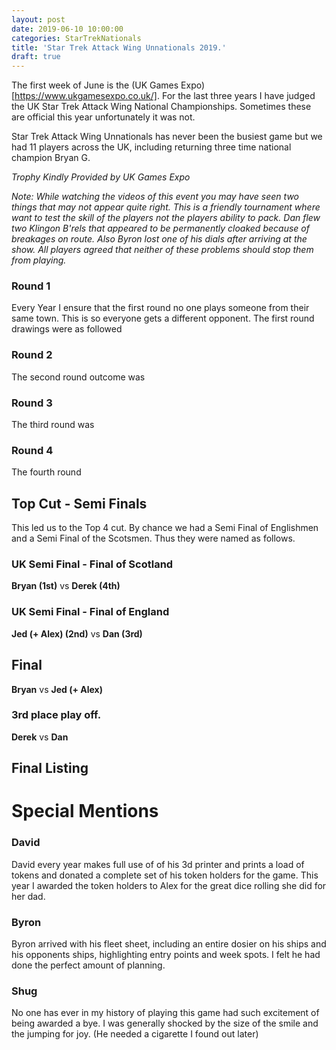 ```yaml
---
layout: post
date: 2019-06-10 10:00:00
categories: StarTrekNationals
title: 'Star Trek Attack Wing Unnationals 2019.'
draft: true
---
```


 The first week of June is the (UK Games Expo)[https://www.ukgamesexpo.co.uk/]. For the last three years I have judged the UK Star Trek Attack Wing National Championships. Sometimes these are official this year unfortunately it was not.

 Star Trek Attack Wing Unnationals has never been the busiest game but we had 11 players across the UK, including returning three time national champion Bryan G.

*Trophy Kindly Provided by UK Games Expo*

*Note: While watching the videos of this event you may have seen two things that may not appear quite right. This is a friendly tournament where want to test the skill of the players not the players ability to pack. Dan flew two Klingon B'rels that appeared to be permanently cloaked because of breakages on route. Also Byron lost one of his dials after arriving at the show. All players agreed that neither of these problems should stop them from playing.*


### Round 1
Every Year I ensure that the first round no one plays someone from their same town. This is so everyone gets a different opponent. The first round drawings were as followed



### Round 2
The second round outcome was  


### Round 3
The third round was

### Round 4
The fourth round


## Top Cut - Semi Finals
This led us to the Top 4 cut. By chance we had a Semi Final of Englishmen and a Semi Final of the Scotsmen. Thus they were named as follows.

### UK Semi Final - Final of Scotland
**Bryan (1st)** vs **Derek (4th)**

### UK Semi Final - Final of England
**Jed (+ Alex) (2nd)** vs **Dan (3rd)**

## Final
**Bryan** vs **Jed (+ Alex)**

### 3rd place play off.
**Derek** vs **Dan**

## Final Listing

# Special Mentions

### David
David every year makes full use of of his 3d printer and prints a load of tokens and donated a complete set of his token holders for the game. This year I awarded the token holders to Alex for the great dice rolling she did for her dad.

### Byron
Byron arrived with his fleet sheet, including an entire dosier on his ships and his opponents ships, highlighting entry points and week spots. I felt he had done the perfect amount of planning.
  
### Shug
No one has ever in my history of playing this game had such excitement of being awarded a bye. I was generally shocked by the size of the smile and the jumping for joy. (He needed a cigarette I found out later)
